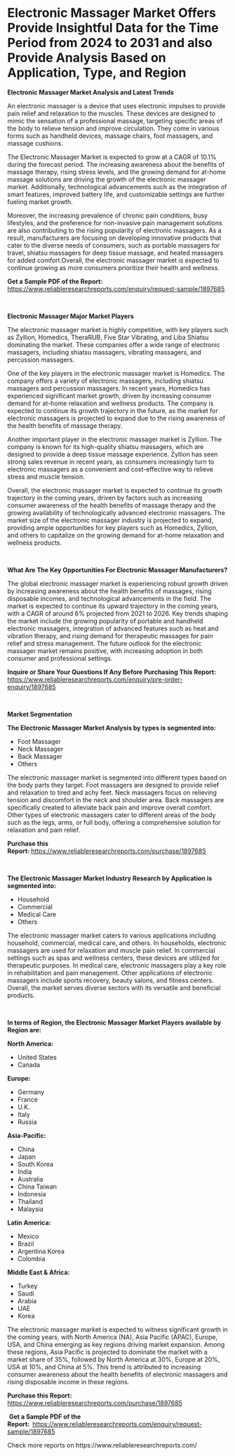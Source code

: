 <p><h1>Electronic Massager Market Offers Provide Insightful Data for the Time Period from 2024 to 2031 and also Provide Analysis Based on Application, Type, and Region</h1></p><p><strong>Electronic Massager Market Analysis and Latest Trends</strong></p>
<p><p>An electronic massager is a device that uses electronic impulses to provide pain relief and relaxation to the muscles. These devices are designed to mimic the sensation of a professional massage, targeting specific areas of the body to relieve tension and improve circulation. They come in various forms such as handheld devices, massage chairs, foot massagers, and massage cushions.</p><p>The Electronic Massager Market is expected to grow at a CAGR of 10.1% during the forecast period. The increasing awareness about the benefits of massage therapy, rising stress levels, and the growing demand for at-home massage solutions are driving the growth of the electronic massager market. Additionally, technological advancements such as the integration of smart features, improved battery life, and customizable settings are further fueling market growth.</p><p>Moreover, the increasing prevalence of chronic pain conditions, busy lifestyles, and the preference for non-invasive pain management solutions are also contributing to the rising popularity of electronic massagers. As a result, manufacturers are focusing on developing innovative products that cater to the diverse needs of consumers, such as portable massagers for travel, shiatsu massagers for deep tissue massage, and heated massagers for added comfort.Overall, the electronic massager market is expected to continue growing as more consumers prioritize their health and wellness.</p></p>
<p><strong>Get a Sample PDF of the Report:&nbsp;</strong> <a href="https://www.reliableresearchreports.com/enquiry/request-sample/1897685">https://www.reliableresearchreports.com/enquiry/request-sample/1897685</a></p>
<p>&nbsp;</p>
<p><strong>Electronic Massager Major Market Players</strong></p>
<p><p>The electronic massager market is highly competitive, with key players such as Zyllion, Homedics, TheraRUB, Five Star Vibrating, and Liba Shiatsu dominating the market. These companies offer a wide range of electronic massagers, including shiatsu massagers, vibrating massagers, and percussion massagers.</p><p>One of the key players in the electronic massager market is Homedics. The company offers a variety of electronic massagers, including shiatsu massagers and percussion massagers. In recent years, Homedics has experienced significant market growth, driven by increasing consumer demand for at-home relaxation and wellness products. The company is expected to continue its growth trajectory in the future, as the market for electronic massagers is projected to expand due to the rising awareness of the health benefits of massage therapy.</p><p>Another important player in the electronic massager market is Zyllion. The company is known for its high-quality shiatsu massagers, which are designed to provide a deep tissue massage experience. Zyllion has seen strong sales revenue in recent years, as consumers increasingly turn to electronic massagers as a convenient and cost-effective way to relieve stress and muscle tension.</p><p>Overall, the electronic massager market is expected to continue its growth trajectory in the coming years, driven by factors such as increasing consumer awareness of the health benefits of massage therapy and the growing availability of technologically advanced electronic massagers. The market size of the electronic massager industry is projected to expand, providing ample opportunities for key players such as Homedics, Zyllion, and others to capitalize on the growing demand for at-home relaxation and wellness products.</p></p>
<p>&nbsp;</p>
<p><strong>What Are The Key Opportunities For Electronic Massager Manufacturers?</strong></p>
<p><p>The global electronic massager market is experiencing robust growth driven by increasing awareness about the health benefits of massages, rising disposable incomes, and technological advancements in the field. The market is expected to continue its upward trajectory in the coming years, with a CAGR of around 6% projected from 2021 to 2026. Key trends shaping the market include the growing popularity of portable and handheld electronic massagers, integration of advanced features such as heat and vibration therapy, and rising demand for therapeutic massages for pain relief and stress management. The future outlook for the electronic massager market remains positive, with increasing adoption in both consumer and professional settings.</p></p>
<p><strong>Inquire or Share Your Questions If Any Before Purchasing This Report:</strong> <a href="https://www.reliableresearchreports.com/enquiry/pre-order-enquiry/1897685">https://www.reliableresearchreports.com/enquiry/pre-order-enquiry/1897685</a></p>
<p>&nbsp;</p>
<p><strong>Market Segmentation</strong></p>
<p><strong>The Electronic Massager Market Analysis by types is segmented into:</strong></p>
<p><ul><li>Foot Massager</li><li>Neck Massager</li><li>Back Massager</li><li>Others</li></ul></p>
<p><p>The electronic massager market is segmented into different types based on the body parts they target. Foot massagers are designed to provide relief and relaxation to tired and achy feet. Neck massagers focus on relieving tension and discomfort in the neck and shoulder area. Back massagers are specifically created to alleviate back pain and improve overall comfort. Other types of electronic massagers cater to different areas of the body such as the legs, arms, or full body, offering a comprehensive solution for relaxation and pain relief.</p></p>
<p><strong>Purchase this Report:&nbsp;</strong><a href="https://www.reliableresearchreports.com/purchase/1897685">https://www.reliableresearchreports.com/purchase/1897685</a></p>
<p>&nbsp;</p>
<p><strong>The Electronic Massager Market Industry Research by Application is segmented into:</strong></p>
<p><ul><li>Household</li><li>Commercial</li><li>Medical Care</li><li>Others</li></ul></p>
<p><p>The electronic massager market caters to various applications including household, commercial, medical care, and others. In households, electronic massagers are used for relaxation and muscle pain relief. In commercial settings such as spas and wellness centers, these devices are utilized for therapeutic purposes. In medical care, electronic massagers play a key role in rehabilitation and pain management. Other applications of electronic massagers include sports recovery, beauty salons, and fitness centers. Overall, the market serves diverse sectors with its versatile and beneficial products.</p></p>
<p>&nbsp;</p>
<p><strong>In terms of Region, the Electronic Massager Market Players available by Region are:</strong></p>
<p>
    <p> <strong> North America: </strong>
        <ul>
            <li>United States</li>
            <li>Canada</li>
        </ul>
        </p> 
    <p> <strong> Europe: </strong>
        <ul>
            <li>Germany</li>
            <li>France</li>
            <li>U.K.</li>
            <li>Italy</li>
            <li>Russia</li>
        </ul>
        </p> 
    <p> <strong> Asia-Pacific: </strong>
        <ul>
            <li>China</li>
            <li>Japan</li>
            <li>South Korea</li>
            <li>India</li>
            <li>Australia</li>
            <li>China Taiwan</li>
            <li>Indonesia</li>
            <li>Thailand</li>
            <li>Malaysia</li>
        </ul>
        </p> 
    <p> <strong> Latin America: </strong>
        <ul>
            <li>Mexico</li>
            <li>Brazil</li>
            <li>Argentina Korea</li>
            <li>Colombia</li>
        </ul>
        </p> 
    <p> <strong> Middle East & Africa: </strong>
        <ul>
            <li>Turkey</li>
            <li>Saudi</li>
            <li>Arabia</li>
            <li>UAE</li>
            <li>Korea</li>
        </ul>
    </p>
    </p>
<p><p>The electronic massager market is expected to witness significant growth in the coming years, with North America (NA), Asia Pacific (APAC), Europe, USA, and China emerging as key regions driving market expansion. Among these regions, Asia Pacific is projected to dominate the market with a market share of 35%, followed by North America at 30%, Europe at 20%, USA at 10%, and China at 5%. This trend is attributed to increasing consumer awareness about the health benefits of electronic massagers and rising disposable income in these regions.</p></p>
<p><strong>Purchase this Report: </strong><a href="https://www.reliableresearchreports.com/purchase/1897685">https://www.reliableresearchreports.com/purchase/1897685</a></p>
<p>&nbsp;<strong>Get a Sample PDF of the Report:&nbsp;&nbsp;</strong><a href="https://www.reliableresearchreports.com/enquiry/request-sample/1897685">https://www.reliableresearchreports.com/enquiry/request-sample/1897685</a></p>
<p><strong></strong></p>
<p>Check more reports on https://www.reliableresearchreports.com/</p>